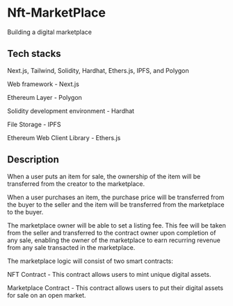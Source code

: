 # Nft-MarketPlace

Building a digital marketplace

## Tech stacks

Next.js, Tailwind, Solidity, Hardhat, Ethers.js, IPFS, and Polygon

Web framework - Next.js

Ethereum Layer - Polygon

Solidity development environment - Hardhat

File Storage - IPFS

Ethereum Web Client Library - Ethers.js

## Description

When a user puts an item for sale, the ownership of the item will be transferred from the creator to the marketplace.

When a user purchases an item, the purchase price will be transferred from the buyer to the seller and the item will be transferred from the marketplace to the buyer.

The marketplace owner will be able to set a listing fee. This fee will be taken from the seller and transferred to the contract owner upon completion of any sale, enabling the owner of the marketplace to earn recurring revenue from any sale transacted in the marketplace.

The marketplace logic will consist of two smart contracts:

NFT Contract - This contract allows users to mint unique digital assets.

Marketplace Contract - This contract allows users to put their digital assets for sale on an open market.
